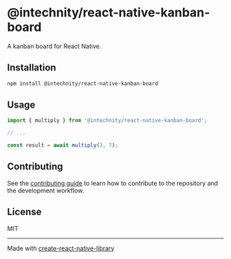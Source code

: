 # @intechnity/react-native-kanban-board

A kanban board for React Native.

## Installation

```sh
npm install @intechnity/react-native-kanban-board
```

## Usage

```js
import { multiply } from '@intechnity/react-native-kanban-board';

// ...

const result = await multiply(3, 7);
```

## Contributing

See the [contributing guide](CONTRIBUTING.md) to learn how to contribute to the repository and the development workflow.

## License

MIT

---

Made with [create-react-native-library](https://github.com/callstack/react-native-builder-bob)
